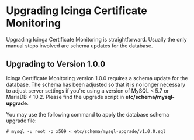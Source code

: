 # Upgrading Icinga Certificate Monitoring <a id="upgrading"></a>

Upgrading Icinga Certificate Monitoring is straightforward.
Usually the only manual steps involved are schema updates for the database.

## Upgrading to Version 1.0.0 <a id="upgrading-to-v1.0.0"></a>

Icinga Certificate Monitoring version 1.0.0 requires a schema update for the database.
The schema has been adjusted so that it is no longer necessary to adjust server settings
if you're using a version of MySQL < 5.7 or MariaDB < 10.2.
Please find the upgrade script in **etc/schema/mysql-upgrade**.

You may use the following command to apply the database schema upgrade file:

```
# mysql -u root -p x509 < etc/schema/mysql-upgrade/v1.0.0.sql
```
